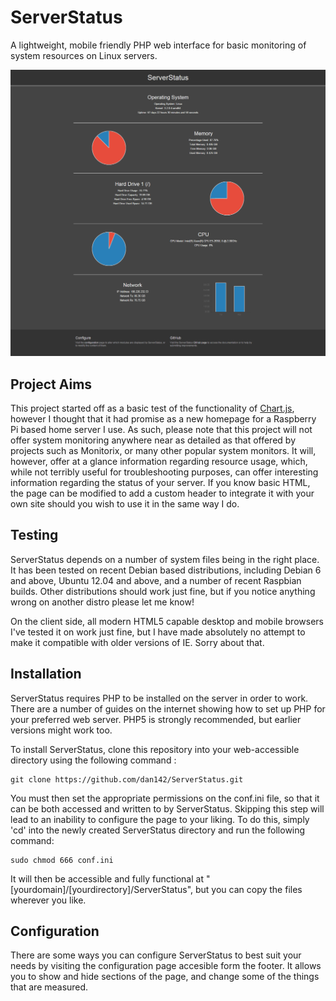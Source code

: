 # ServerStatus
A lightweight, mobile friendly PHP web interface for basic monitoring of system resources on Linux servers.

![ScreenShot](img/screenshots/home_capture.png)

## Project Aims
This project started off as a basic test of the functionality of [Chart.js](https://github.com/nnnick/Chart.js/), however I thought that it had promise as a new homepage for a Raspberry Pi based home server I use. As such, please note that this project will not offer system monitoring anywhere near as detailed as that offered by projects such as Monitorix, or many other popular system monitors. It will, however, offer at a glance information regarding resource usage, which, while not terribly useful for troubleshooting purposes, can offer interesting information regarding the status of your server. If you know basic HTML, the page can be modified to add a custom header to integrate it with your own site should you wish to use it in the same way I do.

## Testing
ServerStatus depends on a number of system files being in the right place. It has been tested on recent Debian based distributions, including Debian 6 and above, Ubuntu 12.04 and above, and a number of recent Raspbian builds. Other distributions should work just fine, but if you notice anything wrong on another distro please let me know!

On the client side, all modern HTML5 capable desktop and mobile browsers I've tested it on work just fine, but I have made absolutely no attempt to make it compatible with older versions of IE. Sorry about that.

## Installation
ServerStatus requires PHP to be installed on the server in order to work. There are a number of guides on the internet showing how to set up PHP for your preferred web server. PHP5 is strongly recommended, but earlier versions might work too.

To install ServerStatus, clone this repository into your web-accessible directory using the following command :
```
git clone https://github.com/dan142/ServerStatus.git
```

You must then set the appropriate permissions on the conf.ini file, so that it can be both accessed and written to by ServerStatus. Skipping this step will lead to an inability to configure the page to your liking. To do this, simply 'cd' into the newly created ServerStatus directory and run the following command:
```
sudo chmod 666 conf.ini
```

It will then be accessible and fully functional at "[yourdomain]/[yourdirectory]/ServerStatus", but you can copy the files wherever you like.

## Configuration
There are some ways you can configure ServerStatus to best suit your needs by visiting the configuration page accesible form the footer. It allows you to show and hide sections of the page, and change some of the things that are measured.
